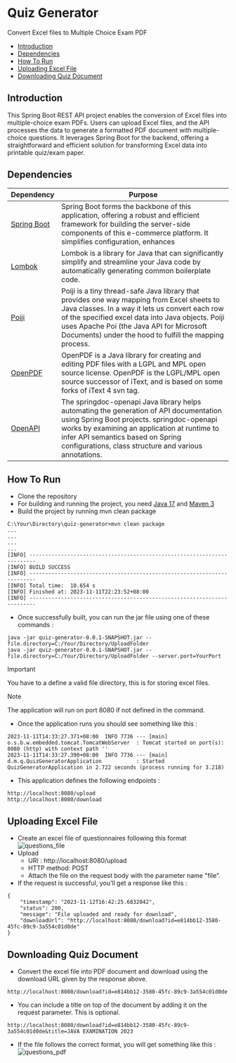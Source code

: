 # Quiz Generator
Convert Excel files to Multiple Choice Exam PDF

- [Introduction](#introduction)
- [Dependencies](#dependencies)
- [How To Run](#how-to-run)
- [Uploading Excel File](#uploading-excel-file)
- [Downloading Quiz Document](#downloading-quiz-document)

## Introduction
This Spring Boot REST API project enables the conversion of Excel files into multiple-choice exam PDFs. Users can upload Excel files, and the API processes the data to generate a formatted PDF document with multiple-choice questions. It leverages Spring Boot for the backend, offering a straightforward and efficient solution for transforming Excel data into printable quiz/exam paper.

## Dependencies
| Dependency | Purpose |
| ------------- | ------------- |
| [Spring Boot](https://spring.io/projects/spring-boot) | Spring Boot forms the backbone of this application, offering a robust and efficient framework for building the server-side components of this e-commerce platform. It simplifies configuration, enhances 
| [Lombok](https://projectlombok.org) | Lombok is a library for Java that can significantly simplify and streamline your Java code by automatically generating common boilerplate code. |
| [Poiji](https://github.com/ozlerhakan/poiji) | Poiji is a tiny thread-safe Java library that provides one way mapping from Excel sheets to Java classes. In a way it lets us convert each row of the specified excel data into Java objects. Poiji uses Apache Poi (the Java API for Microsoft Documents) under the hood to fulfill the mapping process. |
| [OpenPDF](https://github.com/LibrePDF/OpenPDF) | OpenPDF is a Java library for creating and editing PDF files with a LGPL and MPL open source license. OpenPDF is the LGPL/MPL open source successor of iText, and is based on some forks of iText 4 svn tag. |
| [OpenAPI](https://springdoc.org) | The springdoc-openapi Java library helps automating the generation of API documentation using Spring Boot projects. springdoc-openapi works by examining an application at runtime to infer API semantics based on Spring configurations, class structure and various annotations. |

## How To Run
- Clone the repository
- For building and running the project, you need [Java 17](https://www.oracle.com/java/technologies/downloads/#java8](https://www.oracle.com/java/technologies/javase/jdk17-archive-downloads.html)) and [Maven 3](https://maven.apache.org/download.cgi)
- Build the project by running mvn clean package
```
C:\Your\Directory\quiz-generator>mvn clean package
...
...
...
...
[INFO] ------------------------------------------------------------------------
[INFO] BUILD SUCCESS
[INFO] ------------------------------------------------------------------------
[INFO] Total time:  10.654 s
[INFO] Finished at: 2023-11-11T22:23:52+08:00
[INFO] ------------------------------------------------------------------------
```
- Once successfully built, you can run the jar file using one of these commands :
```
java -jar quiz-generator-0.0.1-SNAPSHOT.jar --file.directory=C:/Your/Directory/UploadFolder
java -jar quiz-generator-0.0.1-SNAPSHOT.jar --file.directory=C:/Your/Directory/UploadFolder --server.port=YourPort
```
> [!IMPORTANT]  
> You have to a define a valid file directory, this is for storing excel files.

> [!NOTE]  
> The application will run on port 8080 if not defined in the command.

- Once the application runs you should see something like this :
```
2023-11-11T14:33:27.371+08:00  INFO 7736 --- [main] o.s.b.w.embedded.tomcat.TomcatWebServer  : Tomcat started on port(s): 8080 (http) with context path ''
2023-11-11T14:33:27.390+08:00  INFO 7736 --- [main] d.m.q.QuizGeneratorApplication           : Started QuizGeneratorApplication in 2.722 seconds (process running for 3.218)
```
- This application defines the following endpoints :
```
http://localhost:8080/upload
http://localhost:8080/download
```
## Uploading Excel File
- Create an excel file of questionnaires following this format
![questions_file](https://github.com/mrkevr/quiz-generator/assets/98044708/10688583-a0ee-421f-bde6-9b3052b8769a)
- Upload
    - URI : http://localhost:8080/upload
    - HTTP method: POST
    - Attach the file on the request body with the parameter name "file".
- If the request is successful, you'll get a response like this :
```
{
    "timestamp": "2023-11-12T16:42:25.6832042",
    "status": 200,
    "message": "File uploaded and ready for download",
    "downloadUrl": "http://localhost:8080/download?id=e814bb12-3580-45fc-89c9-3a554c01d0de"
}
```
## Downloading Quiz Document
- Convert the excel file into PDF document and download using the download URL given by the response above.
```
http://localhost:8080/download?id=e814bb12-3580-45fc-89c9-3a554c01d0de
```
- You can include a title on top of the document by adding it on the request parameter. This is optional.
```
http://localhost:8080/download?id=e814bb12-3580-45fc-89c9-3a554c01d0de&title=JAVA EXAMINATION 2023
```
- If the file follows the correct format, you will get something like this :
![questions_pdf](https://github.com/mrkevr/quiz-generator/assets/98044708/8efabe60-7dac-423a-aede-147235167ab9)

